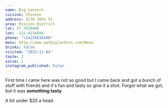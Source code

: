 ```yaml
---
name: Big Lantern
cuisine: Chinese
address: 3170 16th St
area: Mission District
lat: 37.7650406
lon: -122.4234894
phone: "+14158638100"
menu: http://www.eatbiglantern.com/Menu
drinks: false
visited: "2023-11-04"
taste: 2
value: 1
instagram_published: False
---
```


First time I came here was not so good but I came back and got a bunch of stuff with friends and it's fun and tasty so give it a shot. Forgot what we got, but it was **something tasty**.

A bit under $20 a head.
